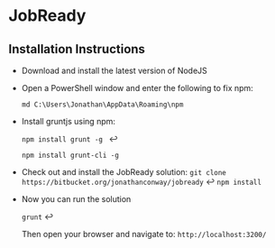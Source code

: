 # JobReady

## Installation Instructions

* Download and install the latest version of NodeJS

* Open a PowerShell window and enter the following to fix npm:
	
	`md C:\Users\Jonathan\AppData\Roaming\npm`


* Install gruntjs using npm:

	`npm install grunt -g ` ↩
	
	`npm install grunt-cli -g`


* Check out and install the JobReady solution:
	`git clone https://bitbucket.org/jonathanconway/jobready` ↩
	`npm install`

* Now you can run the solution
	
	`grunt`  ↩
	
	Then open your browser and navigate to: `http://localhost:3200/`